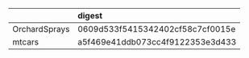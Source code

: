 |              |digest                           |
|:-------------|:--------------------------------|
|OrchardSprays |0609d533f5415342402cf58c7cf0015e |
|mtcars        |a5f469e41ddb073cc4f9122353e3d433 |
